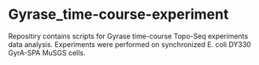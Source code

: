 # Gyrase_time-course-experiment
Repositiry contains scripts for Gyrase time-course Topo-Seq experiments data analysis. Experiments were performed on synchronized E. coli DY330 GyrA-SPA MuSGS cells.
